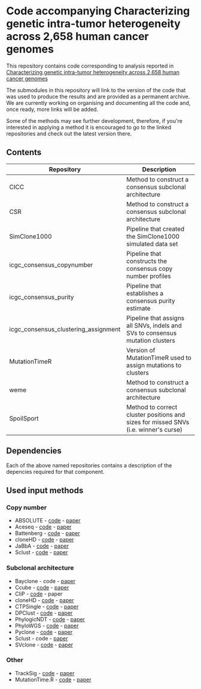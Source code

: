 # Code accompanying Characterizing genetic intra-tumor heterogeneity across 2,658 human cancer genomes
This repository contains code corresponding to analysis reported in [Characterizing genetic intra-tumor heterogeneity across 2,658 human cancer genomes](https://www.biorxiv.org/content/10.1101/312041v5)

The submodules in this repository will link to the version of the code that was used to produce the results and are provided as a permanent archive. We are currently working on organising and documenting all the code and, once ready, more links will be added.

Some of the methods may see further development, therefore, if you're interested in applying a method it is encouraged to go to the linked repositories and check out the latest version there.


## Contents

| Repository | Description |
| --- | --- |
| CICC | Method to construct a consensus subclonal architecture |
| CSR | Method to construct a consensus subclonal architecture |
| SimClone1000 | Pipeline that created the SimClone1000 simulated data set |
| icgc\_consensus\_copynumber | Pipeline that constructs the consensus copy number profiles |
| icgc\_consensus\_purity | Pipeline that establishes a consensus purity estimate |
| icgc\_consensus\_clustering\_assignment | Pipeline that assigns all SNVs, indels and SVs to consensus mutation clusters |
| MutationTimeR | Version of MutationTimeR used to assign mutations to clusters |
| weme | Method to construct a consensus subclonal architecture |
| SpoilSport | Method to correct cluster positions and sizes for missed SNVs (i.e. winner's curse) |

## Dependencies

Each of the above named repositories contains a description of the depencies required for that component.

## Used input methods

### Copy number
* ABSOLUTE - [code](https://software.broadinstitute.org/cancer/cga/absolute) - [paper](https://www.ncbi.nlm.nih.gov/pmc/articles/PMC4383288/)
* Aceseq - [code](https://github.com/DKFZ-ODCF/ACEseqWorkflow) - [paper](https://www.biorxiv.org/content/early/2017/10/29/210807)
* Battenberg - [code](https://github.com/Wedge-Oxford/battenberg) - [paper](https://www.ncbi.nlm.nih.gov/pmc/articles/PMC3428864/)
* cloneHD - [code](https://github.com/andrej-fischer/cloneHD) - [paper](https://www.ncbi.nlm.nih.gov/pubmed/24882004)
* JaBbA - [code](https://github.com/mskilab/JaBbA) - [paper](https://doi.org/10.1016/j.cell.2020.08.006)
* Sclust - [code](http://www.uni-koeln.de/med-fak/sclust/Sclust.tgz) - [paper](https://www.ncbi.nlm.nih.gov/pubmed/29844525)

### Subclonal architecture
* Bayclone - code - [paper](https://www.ncbi.nlm.nih.gov/pubmed/25592605)
* Ccube - [code](https://github.com/keyuan/ccube) - [paper](https://www.biorxiv.org/content/10.1101/484402v1)
* CliP - [code](https://github.com/wwylab/CliP) - paper
* cloneHD - [code](https://github.com/andrej-fischer/cloneHD) - [paper](https://www.ncbi.nlm.nih.gov/pubmed/24882004)
* CTPSingle - [code](https://github.com/nlgndnmz/CTPsingle) - [paper](https://www.ncbi.nlm.nih.gov/pubmed/28056180)
* DPClust - [code](https://github.com/Wedge-Oxford/dpclust) - [paper](https://www.ncbi.nlm.nih.gov/pmc/articles/PMC3428864/)
* PhylogicNDT - [code](https://github.com/broadinstitute/PhylogicNDT/) - [paper](https://www.biorxiv.org/content/10.1101/508127v2)
* PhyloWGS - [code](https://github.com/morrislab/phylowgs) - [paper](https://www.ncbi.nlm.nih.gov/pubmed/25786235)
* Pyclone - [code](https://bitbucket.org/aroth85/pyclone/) - [paper](https://www.ncbi.nlm.nih.gov/pubmed/24633410)
* Sclust - code - [paper](https://www.ncbi.nlm.nih.gov/pubmed/29844525)
* SVclone - [code](https://github.com/mcmero/SVclone) - [paper](https://www.biorxiv.org/content/early/2017/08/04/172486)

### Other
* TrackSig - [code](https://github.com/YuliaRubanova/TrackSig) - [paper](https://www.biorxiv.org/content/early/2018/03/29/260471)
* MutationTime.R - [code](https://github.com/gerstung-lab/MutationTimeR) - [paper](https://www.biorxiv.org/content/early/2017/08/30/161562)
